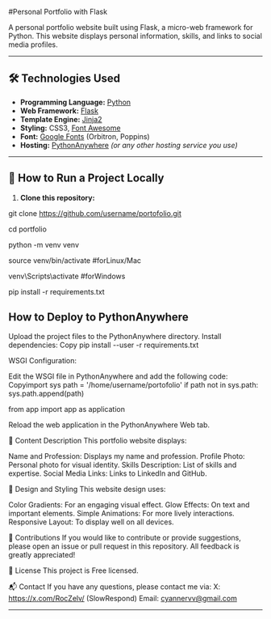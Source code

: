 #Personal Portfolio with Flask

A personal portfolio website built using Flask, a micro-web framework for Python. This website displays personal information, skills, and links to social media profiles.

---

## 🛠 Technologies Used

- **Programming Language:** [Python](https://www.python.org/)
- **Web Framework:** [Flask](https://flask.palletsprojects.com/)
- **Template Engine:** [Jinja2](https://jinja.palletsprojects.com/)
- **Styling:** CSS3, [Font Awesome](https://fontawesome.com/)
- **Font:** [Google Fonts](https://fonts.google.com/) (Orbitron, Poppins)
- **Hosting:** [PythonAnywhere](https://www.pythonanywhere.com/) *(or any other hosting service you use)*

---

## 🚀 How to Run a Project Locally

1. **Clone this repository:**


git clone https://github.com/username/portofolio.git

cd portfolio

python -m venv venv

source venv/bin/activate #forLinux/Mac

venv\Scripts\activate #forWindows

pip install -r requirements.txt


## How to Deploy to PythonAnywhere

Upload the project files to the PythonAnywhere directory.
Install dependencies:
Copy pip install --user -r requirements.txt

WSGI Configuration:

Edit the WSGI file in PythonAnywhere and add the following code:
Copyimport sys
path = '/home/username/portofolio'
if path not in sys.path:
sys.path.append(path)

from app import app as application

Reload the web application in the PythonAnywhere Web tab.

📝 Content Description
This portfolio website displays:

Name and Profession: Displays my name and profession.
Profile Photo: Personal photo for visual identity.
Skills Description: List of skills and expertise.
Social Media Links: Links to LinkedIn and GitHub.

🎨 Design and Styling
This website design uses:

Color Gradients: For an engaging visual effect.
Glow Effects: On text and important elements.
Simple Animations: For more lively interactions.
Responsive Layout: To display well on all devices.

🤝 Contributions
If you would like to contribute or provide suggestions, please open an issue or pull request in this repository. All feedback is greatly appreciated!

📜 License
This project is Free licensed.

📬 Contact
If you have any questions, please contact me via:
X: https://x.com/RocZelv/ (SlowRespond)
Email: cyannervv@gmail.com

---
